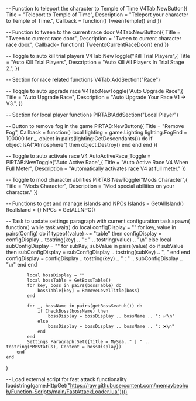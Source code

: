 
-- Function to teleport the character to Temple of Time
V4Tab:NewButton({
    Title = "Teleport to Temple of Time",
    Description = "Teleport your character to Temple of Time.",
    Callback = function()
        TweenTemple()
    end
})

-- Function to tween to the current race door
V4Tab:NewButton({
    Title = "Tween to current race door",
    Description = "Tween to current character race door.",
    Callback=  function() 
        TweentoCurrentRaceDoor()
    end
})

-- Toggle to auto kill trial players
V4Tab:NewToggle("Kill Trial Players",{
    Title = "Auto Kill Trial Players",
    Description = "Auto Kill All Players In Trial Stage 2.",
})

-- Section for race related functions
V4Tab:AddSection("Race")

-- Toggle to auto upgrade race
V4Tab:NewToggle("Auto Upgrade Race",{
    Title = "Auto Upgrade Race",
    Description = "Auto Upgrade Your Race V1 -> V3.",
})

-- Section for local player functions
PlRTAB:AddSection("Local Player")

-- Button to remove fog in the game
PlRTAB:NewButton({
    Title = "Remove Fog",
    Callback = function()
        local lighting = game.Lighting
        lighting.FogEnd = 100000
        for _, object in pairs(lighting:GetDescendants()) do
            if object:IsA("Atmosphere") then
                object:Destroy()
            end
        end
    end
})

-- Toggle to auto activate race V4
AutoActiveRace_Toggle = PlRTAB:NewToggle("Auto Active Race",{
    Title = "Auto Active Race V4 When Full Meter",
    Description = "Automatically activates race V4 at full meter."
})

-- Toggle to mod character abilities
PlRTAB:NewToggle("Mods Character",{
    Title = "Mods Character",
    Description = "Mod special abilities on your character."
})

-- Functions to get and manage islands and NPCs
Islands = GetAllIsland()
RealIsland = {}
NPCs = GetALLNPC()

-- Task to update settings paragraph with current configuration
task.spawn(
    function()
        while task.wait() do
            local configDisplay = ""
            for key, value in pairs(Config) do
                if typeof(value) ~= "table" then
                    configDisplay = configDisplay .. tostring(key) .. " : " .. tostring(value) .. "\n"
                else
                    local subConfigDisplay = ""
                    for subKey, subValue in pairs(value) do
                        if subValue then
                            subConfigDisplay = subConfigDisplay .. tostring(subKey) .. ", "
                        end
                    end
                    configDisplay = configDisplay .. tostring(key) .. " : " .. subConfigDisplay .. "\n"
                end
            end
            
            local bossDisplay = ""
            local bossTable = GetBossTable()
            for key, boss in pairs(bossTable) do
                bossTable[key] = RemoveLevelTitle(boss)
            end
            
            for _, bossName in pairs(getBossSeaHub()) do
                if CheckBoss(bossName) then
                    bossDisplay = bossDisplay .. bossName .. ": ✅\n"
                else
                    bossDisplay = bossDisplay .. bossName .. ": ❌\n"
                end
            end
            Settings_Paragraph:Set({Title = MySea.." | " .. tostring(MMBStatus), Content = bossDisplay})
        end
    end
)

-- Load external script for fast attack functionality
loadstring(game:HttpGet("https://raw.githubusercontent.com/memaybeohub/Function-Scripts/main/FastAttackLoader.lua"))()
